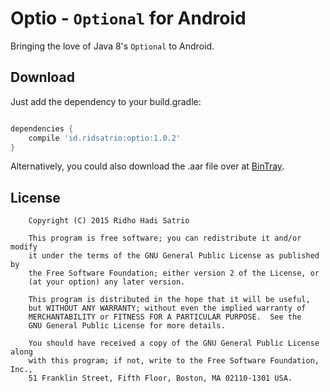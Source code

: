 Optio - `Optional` for Android
============

Bringing the love of Java 8's `Optional` to Android.

## Download

Just add the dependency to your build.gradle:

```groovy

dependencies {
    compile 'id.ridsatrio:optio:1.0.2'
}

```

Alternatively, you could also download the .aar file over at [BinTray](https://bintray.com/ridsatrio/maven/Optio/view).

## License

```
    Copyright (C) 2015 Ridho Hadi Satrio

    This program is free software; you can redistribute it and/or modify
    it under the terms of the GNU General Public License as published by
    the Free Software Foundation; either version 2 of the License, or
    (at your option) any later version.

    This program is distributed in the hope that it will be useful,
    but WITHOUT ANY WARRANTY; without even the implied warranty of
    MERCHANTABILITY or FITNESS FOR A PARTICULAR PURPOSE.  See the
    GNU General Public License for more details.

    You should have received a copy of the GNU General Public License along
    with this program; if not, write to the Free Software Foundation, Inc.,
    51 Franklin Street, Fifth Floor, Boston, MA 02110-1301 USA.
```